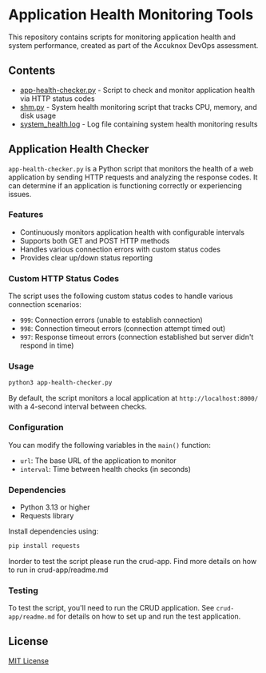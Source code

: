 # Application Health Monitoring Tools

This repository contains scripts for monitoring application health and system performance, created as part of the Accuknox DevOps assessment.

## Contents

- [app-health-checker.py](#application-health-checker) - Script to check and monitor application health via HTTP status codes
- [shm.py](#system-health-monitor) - System health monitoring script that tracks CPU, memory, and disk usage
- [system_health.log](#logs) - Log file containing system health monitoring results

## Application Health Checker

`app-health-checker.py` is a Python script that monitors the health of a web application by sending HTTP requests and analyzing the response codes. It can determine if an application is functioning correctly or experiencing issues.

### Features

- Continuously monitors application health with configurable intervals
- Supports both GET and POST HTTP methods
- Handles various connection errors with custom status codes
- Provides clear up/down status reporting

### Custom HTTP Status Codes

The script uses the following custom status codes to handle various connection scenarios:
- `999`: Connection errors (unable to establish connection)
- `998`: Connection timeout errors (connection attempt timed out)
- `997`: Response timeout errors (connection established but server didn't respond in time)

### Usage

```bash
python3 app-health-checker.py
```

By default, the script monitors a local application at `http://localhost:8000/` with a 4-second interval between checks.

### Configuration

You can modify the following variables in the `main()` function:
- `url`: The base URL of the application to monitor
- `interval`: Time between health checks (in seconds)

### Dependencies

- Python 3.13 or higher
- Requests library

Install dependencies using:
```bash
pip install requests
```

Inorder to test the script please run the crud-app. Find more details on how to run in crud-app/readme.md

### Testing

To test the script, you'll need to run the CRUD application. See `crud-app/readme.md` for details on how to set up and run the test application.


## License

[MIT License](LICENSE)
